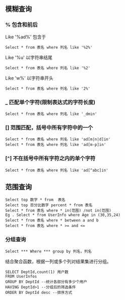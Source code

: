 ## 模糊查询
### % 包含和前后
Like '%ad%' 包含于

```
Select * from 表名 where 列名 like '%2%'
```

Like '%u' 以字符串结尾

```
Select * from 表名 where 列名 like '%2'
```

Like 'w%' 以字符串开头

```
Select * from 表名 where 列名 like '2%'
```

### _ 匹配单个字符(限制表达式的字符长度)
```
Select * from 表名 where 列名 like '_dmin'
```

### [] 范围匹配，括号中所有字符中的一个
```
Select * from 表名 where 列名 like 'ad[m|n|d]in'
Select * from 表名 where 列名 like 'ad[m-p]in'
```

### [^] 不在括号中所有字符之内的单个字符
```
Select * from 表名 where 列名 like 'ad[^abc]in'
```

## 范围查询
```
Select top 数字 * from  表名
Select top 百分比数字 percent * from 表名
Select * from 表名 where * in(范围) /not in(范围) 
Eg . Select * from UserInfo where Age in (30,35,24)
Select * from 表名 where * between a and b
Select * from 表名 where * >= and <=
```


 
### 分组查询
```
Select *** Where *** group by 列名，列名
```   
结合聚合函数，根据一列或多个列对结果集进行分组。

```
SELECT DeptId,count(1) 用户数 
FROM UserInfos 
GROUP BY DeptId --统计各部分有多少个用户
HAVING DeptId>1 --分组后的筛选条件
ORDER BY DeptId desc --排序方式
```

